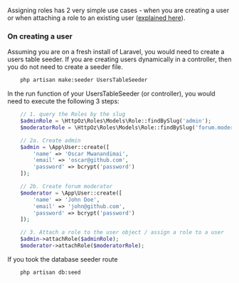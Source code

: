 Assigning roles has 2 very simple use cases - when you are creating a user or when attaching a role to an existing user ([explained here](/roles/managing-roles)).

### On creating a user
Assuming you are on a fresh install of Laravel, you would need to create a users table seeder. If you are creating users dynamically in a controller, then you do not need to create a seeder file.

```bash
    php artisan make:seeder UsersTableSeeder
```

In the run function of your UsersTableSeeder (or controller), you would need to execute the following 3 steps:

```php
    // 1. query the Roles by the slug
    $adminRole = \HttpOz\Roles\Models\Role::findBySlug('admin');
    $moderatorRole = \HttpOz\Roles\Models\Role::findBySlug('forum.moderator');

    // 2a. Create admin
    $admin = \App\User::create([
        'name' => 'Oscar Mwanandimai',
        'email' => 'oscar@github.com',
        'password' => bcrypt('password')
    ]);

    // 2b. Create forum moderator
    $moderator = \App\User::create([
        'name' => 'John Doe',
        'email' => 'john@github.com',
        'password' => bcrypt('password')
    ]);

    // 3. Attach a role to the user object / assign a role to a user
    $admin->attachRole($adminRole);
    $moderator->attachRole($moderatorRole);
```

If you took the database seeder route
```bash
    php artisan db:seed
```
